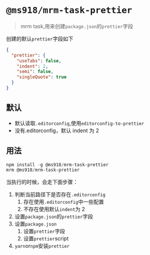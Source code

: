 # `@ms918/mrm-task-prettier`

> mrm task,用来创建`package.json`的`prettier`字段

创建的默认`prettier`字段如下

```json
{
  "prettier": {
    "useTabs": false,
    "indent": 2,
    "semi": false,
    "singleQuote": true
  }
}
```

## 默认

- 默认读取`.editorconfig`,使用`editorconfig-to-prettier`
- 没有.editorconfig，默认 indent 为 2

## 用法

```powershell
npm install -g @ms918/mrm-task-prettier
mrm @ms918/mrm-task-prettier
```

当执行的时候，会走下面步骤：

1. 判断当前路径下是否存在`.editorconfig`
   1. 存在使用`.editorconfig`中一些配置
   2. 不存在使用默认`indent`为 2
2. 设置`package.json`的`prettier`字段
3. 设置`package.json`
   1. 设置`prettier`字段
   2. 设置`prettier`script
4. `yarn`or`npm`安装`prettier`
